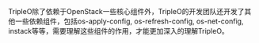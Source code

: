 TripleO除了依赖于OpenStack一些核心组件外，TripleO的开发团队还开发了其他一些依赖组件，包括os-apply-config, os-refresh-config, os-net-config, instack等等，需要理解这些组件的作用，才能更加深入的理解TripleO。

